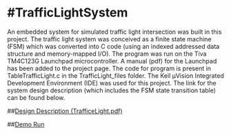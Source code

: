 #TrafficLightSystem
==================

An embedded system for simulated traffic light intersection was built in this project. The traffic light system was conceived as a finite state machine (FSM) which was converted into C code (using an indexed addressed data structure and memory-mapped I/O). The program was run on the Tiva TM4C123G Launchpad microcontroller. A manual (pdf) for the Launchpad has been added to the project page. The code for program is present in TableTrafficLight.c in the TrafficLight_files folder.  The Keil µVision Integrated Development Environment (IDE) was used for this project. The link for the system design description (which includes the FSM state transition table) can be found below.

##[Design Description (TrafficeLight.pdf)](TrafficLight.pdf)

##[Demo Run](https://www.youtube.com/watch?v=6JlPAicEkgk&feature=youtu.be)
